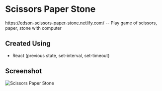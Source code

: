 # Scissors Paper Stone

https://edson-scissors-paper-stone.netlify.com/ -- Play game of scissors, paper, stone with computer

## Created Using

- React (previous state, set-interval, set-timeout)

## Screenshot

![Scissors Paper Stone](https://user-images.githubusercontent.com/37479186/67147094-2fbdf200-f2c4-11e9-882b-d687a413973b.jpg)
